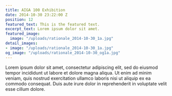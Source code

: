 ```yaml
---
title: AIGA 100 Exhibition
date: 2014-10-30 23:22:00 Z
position: 12
featured_text: This is the featured text.
excerpt_text: Lorem ipsum dolor sit amet.
featured_image:
  image: "/uploads/rationale_2014-10-30_1a.jpg"
detail_images:
- image: "/uploads/rationale_2014-10-30_1a.jpg"
og_image: "/uploads/rationale_2014-10-30_og1a.jpg"
---
```


Lorem ipsum dolor sit amet, consectetur adipiscing elit, sed do eiusmod tempor incididunt ut labore et dolore magna aliqua. Ut enim ad minim veniam, quis nostrud exercitation ullamco laboris nisi ut aliquip ex ea commodo consequat. Duis aute irure dolor in reprehenderit in voluptate velit esse cillum dolore.
